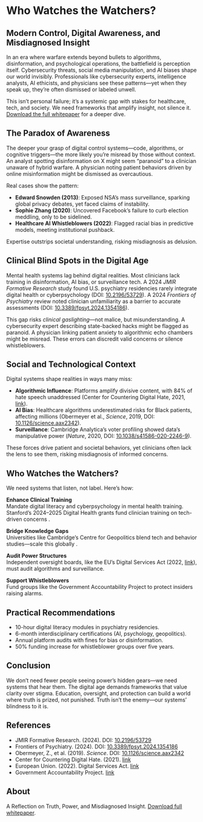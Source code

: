 # Who Watches the Watchers?  
## Modern Control, Digital Awareness, and Misdiagnosed Insight

In an era where warfare extends beyond bullets to algorithms, disinformation, and psychological operations, the battlefield is perception itself. Cybersecurity threats, social media manipulation, and AI biases shape our world invisibly. Professionals like cybersecurity experts, intelligence analysts, AI ethicists, and physicians see these patterns—yet when they speak up, they’re often dismissed or labeled unwell.

This isn’t personal failure; it’s a systemic gap with stakes for healthcare, tech, and society. We need frameworks that amplify insight, not silence it. [Download the full whitepaper](reflection-on-truth.pdf) for a deeper dive.

## The Paradox of Awareness

The deeper your grasp of digital control systems—code, algorithms, or cognitive triggers—the more likely you’re misread by those without context. An analyst spotting disinformation on X might seem “paranoid” to a clinician unaware of hybrid warfare. A physician noting patient behaviors driven by online misinformation might be dismissed as overcautious.

Real cases show the pattern:
- **Edward Snowden (2013)**: Exposed NSA’s mass surveillance, sparking global privacy debates, yet faced claims of instability.
- **Sophie Zhang (2020)**: Uncovered Facebook’s failure to curb election meddling, only to be sidelined.
- **Healthcare AI Whistleblowers (2022)**: Flagged racial bias in predictive models, meeting institutional pushback.

Expertise outstrips societal understanding, risking misdiagnosis as delusion.

## Clinical Blind Spots in the Digital Age

Mental health systems lag behind digital realities. Most clinicians lack training in disinformation, AI bias, or surveillance tech. A 2024 *JMIR Formative Research* study found U.S. psychiatry residencies rarely integrate digital health or cyberpsychology (DOI: [10.2196/53729](https://formative.jmir.org/2024/1/e53729)). A 2024 *Frontiers of Psychiatry* review noted clinician unfamiliarity as a barrier to accurate assessments (DOI: [10.3389/fpsyt.2024.1354186](https://www.frontiersin.org/journals/psychiatry/articles/10.3389/fpsyt.2024.1354186/full)).

This gap risks *clinical gaslighting*—not malice, but misunderstanding. A cybersecurity expert describing state-backed hacks might be flagged as paranoid. A physician linking patient anxiety to algorithmic echo chambers might be misread. These errors can discredit valid concerns or silence whistleblowers.

## Social and Technological Context

Digital systems shape realities in ways many miss:
- **Algorithmic Influence**: Platforms amplify divisive content, with 84% of hate speech unaddressed (Center for Countering Digital Hate, 2021, [link](https://www.counterhate.com/post/2021-report)).
- **AI Bias**: Healthcare algorithms underestimated risks for Black patients, affecting millions (Obermeyer et al., *Science*, 2019, DOI: [10.1126/science.aax2342](https://www.science.org/doi/10.1126/science.aax2342)).
- **Surveillance**: Cambridge Analytica’s voter profiling showed data’s manipulative power (*Nature*, 2020, DOI: [10.1038/s41586-020-2246-9](https://www.nature.com/articles/s41586-020-2246-9)).

These forces drive patient and societal behaviors, yet clinicians often lack the lens to see them, risking misdiagnosis of informed concerns.

## Who Watches the Watchers?

We need systems that listen, not label. Here’s how:

**Enhance Clinical Training**  
Mandate digital literacy and cyberpsychology in mental health training. Stanford’s 2024–2025 Digital Health grants fund clinician training on tech-driven concerns [](https://digitalhealth.stanford.edu/pilot-grants).

**Bridge Knowledge Gaps**  
Universities like Cambridge’s Centre for Geopolitics blend tech and behavior studies—scale this globally [](https://www.geopolitics.cam.ac.uk/).

**Audit Power Structures**  
Independent oversight boards, like the EU’s Digital Services Act (2022, [link](https://eur-lex.europa.eu/eli/reg/2022/2065/oj)), must audit algorithms and surveillance.

**Support Whistleblowers**  
Fund groups like the Government Accountability Project [](https://whistleblower.org/) to protect insiders raising alarms.

## Practical Recommendations
- 10-hour digital literacy modules in psychiatry residencies.
- 6-month interdisciplinary certifications (AI, psychology, geopolitics).
- Annual platform audits with fines for bias or disinformation.
- 50% funding increase for whistleblower groups over five years.

## Conclusion

We don’t need fewer people seeing power’s hidden gears—we need systems that hear them. The digital age demands frameworks that value clarity over stigma. Education, oversight, and protection can build a world where truth is prized, not punished. Truth isn’t the enemy—our systems’ blindness to it is.

## References
- JMIR Formative Research. (2024). DOI: [10.2196/53729](https://formative.jmir.org/2024/1/e53729)
- Frontiers of Psychiatry. (2024). DOI: [10.3389/fpsyt.2024.1354186](https://www.frontiersin.org/journals/psychiatry/articles/10.3389/fpsyt.2024.1354186/full)
- Obermeyer, Z., et al. (2019). *Science*. DOI: [10.1126/science.aax2342](https://www.science.org/doi/10.1126/science.aax2342)
- Center for Countering Digital Hate. (2021). [link](https://www.counterhate.com/post/2021-report)
- European Union. (2022). Digital Services Act. [link](https://eur-lex.europa.eu/eli/reg/2022/2065/oj)
- Government Accountability Project. [link](https://whistleblower.org/)

## About
A Reflection on Truth, Power, and Misdiagnosed Insight. [Download full whitepaper](reflection-on-truth.pdf).
